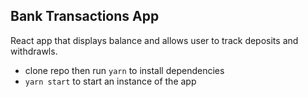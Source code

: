 ## Bank Transactions App

React app that displays balance and allows user to track deposits and withdrawls.

- clone repo then run `yarn` to install dependencies
- `yarn start` to start an instance of the app
